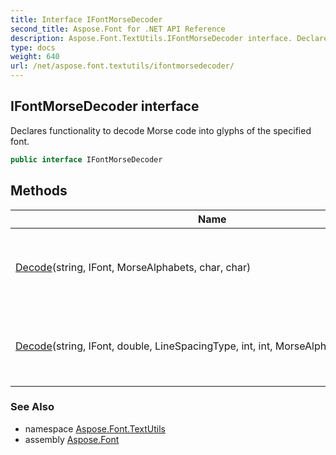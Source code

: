 ```yaml
---
title: Interface IFontMorseDecoder
second_title: Aspose.Font for .NET API Reference
description: Aspose.Font.TextUtils.IFontMorseDecoder interface. Declares functionality to decode Morse code into glyphs of the specified font
type: docs
weight: 640
url: /net/aspose.font.textutils/ifontmorsedecoder/
---
```

## IFontMorseDecoder interface

Declares functionality to decode Morse code into glyphs of the specified font.

```csharp
public interface IFontMorseDecoder
```

## Methods

| Name | Description |
| --- | --- |
| [Decode](../../aspose.font.textutils/ifontmorsedecoder/decode/#decode)(string, IFont, MorseAlphabets, char, char) | Deciphers Morse code into glyphs of the specified font. |
| [Decode](../../aspose.font.textutils/ifontmorsedecoder/decode/#decode_1)(string, IFont, double, LineSpacingType, int, int, MorseAlphabets, char, char) | Deciphers Morse code and draws result in PNG-format. |

### See Also

* namespace [Aspose.Font.TextUtils](../../aspose.font.textutils/)
* assembly [Aspose.Font](../../)


